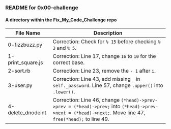 ### README for 0x00-challenge ###
#### A directory within the Fix_My_Code_Challenge repo ####

| File Name | Description |
| --------- | ----------- |
| 0-fizzbuzz.py | Correction: Check for `% 15` before checking `% 3` and `% 5`. |
| 1-print_square.js | Correction: Line 17, change `16` to `10` for the correct base. |
| 2-sort.rb | Correction: Line 23, remove the `- 1` after `i`. |
| 3-user.py | Correction: Line 43, add missing `_` in `self._password`. Line 57, change `.upper()` into `.lower()`. |
| 4-delete_dnodeint | Correction: Line 46, change `(*head)->prev->prev = (*head)->prev;` into `(*head)->prev->next = (*head)->next;`. Move line 47, `free(*head);` to line 49. |
